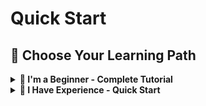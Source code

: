 # Quick Start

## 🎯 Choose Your Learning Path

<details>
<summary><strong>👋 I'm a Beginner - Complete Tutorial</strong></summary>

### 1. Installation

```bash
pip install agbcloud-sdk
export AGB_API_KEY="your_key"
```

### 2. First Example
**Important**: When using AGB, you need to specify an appropriate `image_id`. Please ensure you use valid image IDs that are available in your account You can view and manage your available images in the [AGB Console Image Management](https://agb.cloud/console/image-management) page.

```python
from agb import AGB

# Create client
agb = AGB()

# Create code execution session
params = CreateSessionParams(image_id="agb-code-space-1")
session = agb.create(params).session

# Execute code
result = session.code.run_code("print('Hello AGB!')", "python")
print(result.result)

# Cleanup
agb.delete(session)
```


### 3. Explore More Features

```python
from agb import AGB
from agb.session_params import CreateSessionParams

agb = AGB()

# Create session with custom image
params = CreateSessionParams(
    image_id="agb-code-space-1"
)
session = agb.create(params).session

# Use different modules
# Code execution
code_result = session.code.run_code("import os; print(os.getcwd())", "python")

# Command execution
cmd_result = session.command.execute_command("ls -la")

# File operations
session.file_system.write_file("/tmp/test.txt", "Hello World!")
file_result = session.file_system.read_file("/tmp/test.txt")


print("Code output:", code_result.result)
print("Command output:", cmd_result.output)
print("File content:", file_result.content)

agb.delete(session)
```

### 4. Next Steps

- 📚 [Session Management Guide](guides/session-management.md) - Understanding session management
- 🐍 [Code Execution Guide](guides/code-execution.md) - Deep dive into code execution
- 💾 [File Operations Guide](guides/file-operations.md) - File and directory management

</details>

<details>
<summary><strong>🚀 I Have Experience - Quick Start</strong></summary>

### Core Concepts

```python
from agb import AGB
from agb.session_params import CreateSessionParams

agb = AGB()

# Type-safe session creation
from agb.session_params import CreateSessionParams
params = CreateSessionParams(image_id="agb-code-space-1")
session = agb.create(params).session

# Modules included in all sessions
session.code.run_code(code, "python")           # Code execution
session.command.execute_command("ls -la")       # Shell commands
session.file_system.read_file("/path/file")     # File operations
```

### Key Differences

**vs Traditional Tools**:
- ✅ **Cloud Environment with No Configuration**: No need to install Python/Node.js locally
- ✅ **Unified API**: Integrated code execution, commands, files, and cloud storage
- ✅ **Session Isolation**: Independent cloud environment for each session
- ✅ **Type Safety**: Strongly typed sessions and response objects

**vs Other Cloud Services**:
- ✅ **Multi-language Support**: Python + JavaScript + Java + R
- ✅ **Complete File System**: More than just code execution
- ✅ **Command Line Access**: Full shell environment

### Advanced Usage

```python
# Session management
params = CreateSessionParams(
    image_id="agb-code-space-1"
)

# Error handling
result = agb.create(params)
if result.success:
    session = result.session
    # Use session...
else:
    print(f"Creation failed: {result.error_message}")

# Batch operations
sessions = []
for i in range(3):
    params = CreateSessionParams(image_id="agb-code-space-1")
    result = agb.create(params)
    if result.success:
        sessions.append(result.session)

# Clean up all sessions
for session in sessions:
    agb.delete(session)
```

### Production Environment Configuration

```python
import os

# Environment variable configuration
agb = AGB()

# Custom configuration
from agb.config import Config
config = Config(
    endpoint="your-custom-endpoint.com",
    timeout_ms=60000,
)
agb = AGB(cfg=config)
```
</details>